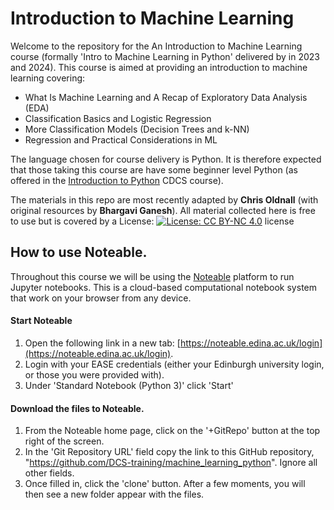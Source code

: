 # Introduction to Machine Learning
Welcome to the repository for the An Introduction to Machine Learning course (formally 'Intro to Machine Learning in Python' delivered by in 2023 and 2024). This course is aimed at providing an introduction to machine learning covering:

- What Is Machine Learning and A Recap of Exploratory Data Analysis (EDA)
- Classification Basics and Logistic Regression
- More Classification Models (Decision Trees and k-NN)
- Regression and Practical Considerations in ML

The language chosen for course delivery is Python. It is therefore expected that those taking this course are have some beginner level Python (as offered in the [Introduction to Python](https://github.com/DCS-training/IntroToPython?tab=readme-ov-file) CDCS course).

The materials in this repo are most recently adapted by **Chris Oldnall** (with original resources by **Bhargavi Ganesh**). All material collected here is free to use but is covered by a License: [![License: CC BY-NC 4.0](https://licensebuttons.net/l/by-nc/4.0/80x15.png)](https://creativecommons.org/licenses/by-nc/4.0/) license

## How to use Noteable.

Throughout this course we will be using the [Noteable](https://noteable.edina.ac.uk/) platform to run Jupyter notebooks. This is a cloud-based computational notebook system that work on your browser from any device.

#### Start Noteable
1.  Open the following link in a new tab:  [https://noteable.edina.ac.uk/login](https://noteable.edina.ac.uk/login).
2.  Login with your EASE credentials (either your Edinburgh university login, or those you were provided with).
3.  Under 'Standard Notebook (Python 3)' click 'Start'
   
#### Download the files to Noteable.
1.  From the Noteable home page, click on the '+GitRepo' button at the top right of the screen.
2.  In the 'Git Repository URL' field copy the link to this GitHub repository, "https://github.com/DCS-training/machine_learning_python". Ignore all other fields.
3.  Once filled in, click the 'clone' button. After a few moments, you will then see a new folder appear with the files.
